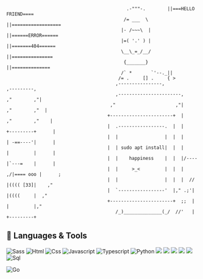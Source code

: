                                                 .-"""-.        ||===HELLO FRIEND====
                                               /= ___  \       ||==================
                                              |- /~~~\  |      ||======ERROR======
                                              |=( '.' ) |      ||=======404======
                                              \__\_=_/__/      ||===============
                                               {_______}       ||==============
                                              /` *       `'--._||
                                             /= .     [] .     { >
                                            ,----------------,                   ,---------,
                                            ,-----------------------,          ,"        ,"|
                                          ,"                      ,"|        ,"        ,"  |
                                         +-----------------------+  |      ,"        ,"    |
                                         |  .-----------------.  |  |     +---------+      |
                                         |  |                 |  |  |     | -==----'|      |
                                         |  | sudo apt install|  |  |     |         |      |
                                         |  |    happiness    |  |  |/----|`---=    |      |
                                         |  |     >_<         |  |  |   ,/|==== ooo |      ;
                                         |  |                 |  |  |  // |(((( [33]|    ,"
                                         |  `-----------------'  |," .;'| |((((     |  ,"
                                         +-----------------------+  ;;  | |         |,"
                                            /_)______________(_/  //'   | +---------+
                                            
                                            
                                          
                                          
                                          
                              
                              
                              
                              
                              
                              
                              
                              
                              

                     
## 🔧 Languages & Tools
![Sass](http://img.shields.io/badge/-Sass-cc6699?style=flat-square&logo=sass&logoColor=white)
![Html](http://img.shields.io/badge/-Html-e24c27?style=flat-square&logo=html5&logoColor=white)
![Css](http://img.shields.io/badge/-Css-2a65f1?style=flat-square&logo=css3&logoColor=white)
![Javascript](http://img.shields.io/badge/-Javascript-fcd400?style=flat-square&logo=javascript&logoColor=black)
![Typescript](http://img.shields.io/badge/-Typescript-3178c6?style=flat-square&logo=typescript&logoColor=white)
![Python](http://img.shields.io/badge/-Python-346e9e?style=flat-square&logo=python&logoColor=white)
![](https://img.shields.io/badge/Code-Nodejs-informational?style=flat&logo=nodejs&logoColor=white&color=2bbc8a)
![](https://img.shields.io/badge/Shell-Bash-informational?style=flat&logo=gnu-bash&logoColor=white&color=2bbc8a)
![](https://img.shields.io/badge/Tools-Docker-informational?style=flat&logo=docker&logoColor=white&color=2bbc8a)
![](https://img.shields.io/badge/Tools-Jenkins-informational?style=flat&logo=jenkins&logoColor=white&color=2bbc8a)
![](https://img.shields.io/badge/OS-Linux-informational?style=flat&logo=linux&logoColor=white&color=2bbc8a)
![Sql](http://img.shields.io/badge/-Sql-00758f?style=flat-square&logo=Mysql&logoColor=white)


![Go](http://img.shields.io/badge/-Go-69d7e4?style=flat-square&logo=go&logoColor=black)
